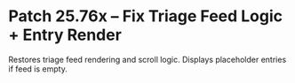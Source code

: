 # Patch 25.76x – Fix Triage Feed Logic + Entry Render

Restores triage feed rendering and scroll logic. Displays placeholder entries if feed is empty.
